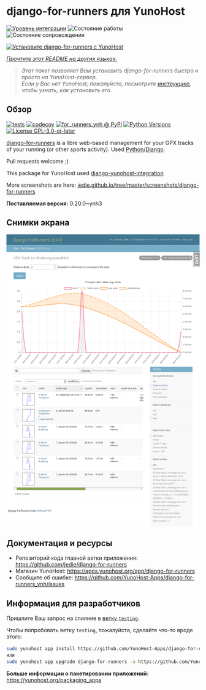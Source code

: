 <!--
Важно: этот README был автоматически сгенерирован <https://github.com/YunoHost/apps/tree/master/tools/readme_generator>
Он НЕ ДОЛЖЕН редактироваться вручную.
-->

# django-for-runners для YunoHost

[![Уровень интеграции](https://apps.yunohost.org/badge/integration/django-for-runners)](https://ci-apps.yunohost.org/ci/apps/django-for-runners/)
![Состояние работы](https://apps.yunohost.org/badge/state/django-for-runners)
![Состояние сопровождения](https://apps.yunohost.org/badge/maintained/django-for-runners)

[![Установите django-for-runners с YunoHost](https://install-app.yunohost.org/install-with-yunohost.svg)](https://install-app.yunohost.org/?app=django-for-runners)

*[Прочтите этот README на других языках.](./ALL_README.md)*

> *Этот пакет позволяет Вам установить django-for-runners быстро и просто на YunoHost-сервер.*  
> *Если у Вас нет YunoHost, пожалуйста, посмотрите [инструкцию](https://yunohost.org/install), чтобы узнать, как установить его.*

## Обзор

[![tests](https://github.com/YunoHost-Apps/django-for-runners_ynh/actions/workflows/tests.yml/badge.svg?branch=main)](https://github.com/YunoHost-Apps/django-for-runners_ynh/actions/workflows/tests.yml)
[![codecov](https://codecov.io/github/jedie/for_runners_ynh/branch/main/graph/badge.svg)](https://app.codecov.io/github/jedie/for_runners_ynh)
[![for_runners_ynh @ PyPi](https://img.shields.io/pypi/v/for_runners_ynh?label=for_runners_ynh%20%40%20PyPi)](https://pypi.org/project/for_runners_ynh/)
[![Python Versions](https://img.shields.io/pypi/pyversions/for_runners_ynh)](https://github.com/YunoHost-Apps/django-for-runners_ynh/blob/main/pyproject.toml)
[![License GPL-3.0-or-later](https://img.shields.io/pypi/l/for_runners_ynh)](https://github.com/YunoHost-Apps/django-for-runners_ynh/blob/main/LICENSE)

[django-for-runners](https://github.com/jedie/django-for-runners) is a libre web-based management for your GPX tracks of your running (or other sports activity). Used [Python](https://www.python.org/)/[Django](https://www.djangoproject.com/).

Pull requests welcome ;)

This package for YunoHost used [django-yunohost-integration](https://github.com/YunoHost-Apps/django_yunohost_integration)

More screenshots are here: [jedie.github.io/tree/master/screenshots/django-for-runners](https://github.com/jedie/jedie.github.io/tree/master/screenshots/django-for-runners/README.creole)


**Поставляемая версия:** 0.20.0~ynh3

## Снимки экрана

![Снимок экрана django-for-runners](./doc/screenshots/screenshot.png)

## Документация и ресурсы

- Репозиторий кода главной ветки приложения: <https://github.com/jedie/django-for-runners>
- Магазин YunoHost: <https://apps.yunohost.org/app/django-for-runners>
- Сообщите об ошибке: <https://github.com/YunoHost-Apps/django-for-runners_ynh/issues>

## Информация для разработчиков

Пришлите Ваш запрос на слияние в [ветку `testing`](https://github.com/YunoHost-Apps/django-for-runners_ynh/tree/testing).

Чтобы попробовать ветку `testing`, пожалуйста, сделайте что-то вроде этого:

```bash
sudo yunohost app install https://github.com/YunoHost-Apps/django-for-runners_ynh/tree/testing --debug
или
sudo yunohost app upgrade django-for-runners -u https://github.com/YunoHost-Apps/django-for-runners_ynh/tree/testing --debug
```

**Больше информации о пакетировании приложений:** <https://yunohost.org/packaging_apps>
